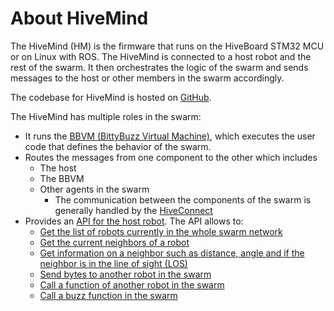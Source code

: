 # About HiveMind

The HiveMind (HM) is the firmware that runs on the HiveBoard STM32 MCU or on Linux with ROS. The HiveMind is connected to a host robot and the rest of the swarm. It then orchestrates the logic of the swarm and sends messages to the host or other members in the swarm accordingly.

The codebase for HiveMind is hosted on [GitHub](https://github.com/SwarmUS/HiveMind).

The HiveMind has multiple roles in the swarm:

- It runs the [BBVM (BittyBuzz Virtual Machine)](../Buzz/index.md), which executes the user code that defines the behavior of the swarm.
- Routes the messages from one component to the other which includes
    - The host
    - The BBVM
    - Other agents in the swarm
        - The communication between the components of the swarm is generally handled by the [HiveConnect](../Networking/hiveconnect/)
- Provides an [API for the host robot](hivemind-api.md). The API allows to:
    - [Get the list of robots currently in the whole swarm network](hivemind-api.md#swarm-list)
    - [Get the current neighbors of a robot](hivemind-api.md#neighbors-list)
    - [Get information on a neighbor such as distance, angle and if the neighbor is in the line of sight (LOS)](hivemind-api.md#neighbor)
    - [Send bytes to another robot in the swarm](hivemind-api.md#bytes)
    - [Call a function of another robot in the swarm](hivemind-api.md#function-call)
    - [Call a buzz function in the swarm](hivemind-api.md#function-call)

